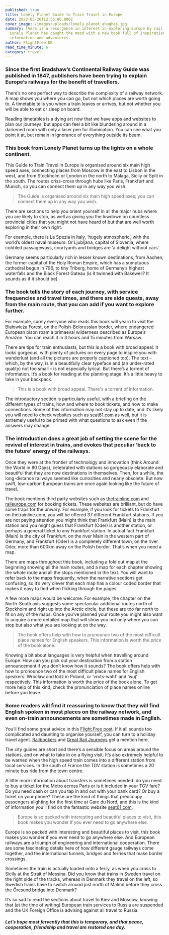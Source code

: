 ```yaml
---
published: true
title: Lonely Planet Guide to Train Travel in Europe
date: 2022-05-26T12:56:00.000Z
cover_image: /images/uploads/lonely_planet_ahughes.jpg
summary: There is a resurgence in interest in exploring Europe by rail, and
  Lonely Planet has caught the mood with a new book full of inspiration,
  information and adventures.
author: FlightFree UK
read_time_minute: 6
category: travel
---
```

### Since the first Bradshaw’s Continental Railway Guide was published in 1847, publishers have been trying to explain Europe’s railways for the benefit of travellers.

There’s no one perfect way to describe the complexity of a railway network. A map shows you where you can go, but not which places are worth going to. A timetable tells you when a train leaves or arrives, but not whether you will be able to eat or sleep on board.

Reading timetables is a dying art now that we have apps and websites to plan our journeys, but apps can feel a bit like blundering around in a darkened room with only a laser pen for illumination. You can see what you point it at, but remain in ignorance of everything outside its beam. 

### This book from Lonely Planet turns up the lights on a whole continent.

This Guide to Train Travel in Europe is organised around six main high speed axes, connecting places from Moscow in the east to Lisbon in the west, and from Stockholm or London in the north to Malaga, Sicily or Split in the south. The routes criss-cross through hubs like Paris, Frankfurt and Munich, so you can connect them up in any way you wish.

> The Guide is organised around six main high speed axes; you can connect them up in any way you wish.

There are sections to help you orient yourself in all the major hubs where you are likely to stop, as well as giving you the lowdown on countless provincial cities that you might not have heard of but that are well worth exploring in their own right.

For example, there is La Spezia in Italy, ‘hugely atmospheric’, with the world’s oldest naval museum. Or Ljubljana, capital of Slovenia, where cobbled passageways, courtyards and bridges are ‘a delight without cars’.

Germany seems particularly rich in lesser known destinations, from Aachen, the former capital of the Holy Roman Empire, which has a sumptuous cathedral begun in 796, to tiny Triberg, home of Germany’s highest waterfalls and the Black Forest Gateau (is it twinned with Bakewell? It sounds as if it should be).

### The book tells the story of each journey, with service frequencies and travel times, and there are side quests, away from the main route, that you can add if you want to explore further.

For example, surely everyone who reads this book will yearn to visit the Białowieża Forest, on the Polish-Belorussian border, where endangered European bison roam a primaeval wilderness described as Europe’s Amazon. You can reach it in 3 hours and 15 minutes from Warsaw.

There are tips for train enthusiasts, but this is a book with broad appeal. It looks gorgeous, with plenty of pictures on every page to inspire you with wanderlust (and all the pictures are properly captioned too). The text  – which, by the way, is in a beautifully clear typeface and (an under-rated quality) not too small – is not especially lyrical. But there’s a torrent of information. It’s a book for reading at the planning stage. It’s a little heavy to take in your backpack.

> This is a book with broad appeal. There's a torrent of information.

The introductory section is particularly useful, with a briefing on the different types of trains, how and where to book tickets, and how to make connections. Some of this information may not stay up to date, and it’s likely you will need to check websites such as [seat61.com](https://www.seat61.com/index-mobile.htm) as well, but it is extremely useful to be primed with what questions to ask even if the answers may change.

### The introduction does a great job of setting the scene for the revival of interest in trains, and evokes that peculiar ‘back to the future’ energy of the railways.

Once they were at the frontier of technology and innovation (think Around the World in 80 Days), celebrated with stations so gorgeously elaborate and beautiful that they are now destinations in themselves. Then, for a while, the long-distance railways seemed like curiosities and nearly obsolete. But now swift, low-carbon European trains are once again looking like the future of travel.

The book mentions third party websites such as [thetrainline.com](https://www.thetrainline.com) and [raileurope.com](https://www.raileurope.com/en) for booking tickets. These websites are brilliant, but do have some traps for the unwary. For example, if you look for tickets to Frankfurt on thetrainline.com, you will be offered 37 different Frankfurt stations. If you are not paying attention you might think that Frankfurt (Main) is the main station and you might guess that Frankfurt (Oder) is another station, or perhaps a general ticket to any Frankfurt station. In actual fact Frankfurt (Main) is the city of Frankfurt, on the river Main in the western part of Germany, and Frankfurt (Oder) is a completely different town, on the river Oder, more than 600km away on the Polish border. That’s when you need a map.

There are maps throughout this book, including a fold out map at the beginning showing all the main routes, and a map for each chapter showing the whole route and all the stops mentioned in the text. You will want to refer back to the maps frequently, when the narrative sections get confusing, so it’s very clever that each map has a colour coded border that makes it easy to find when flicking through the pages.

A few more maps would be welcome. For example, the chapter on the North-South axis suggests some spectacular additional routes north of Stockholm and right up into the Arctic circle, but these are too far north to fit on any of the maps. Once you’ve planned your route you might also want to acquire a more detailed map that will show you not only where you can stop but also what you are looking at on the way.

> The book offers help with how to pronounce two of the most difficult place names for English speakers. This information is worth the price of the book alone.

Knowing a bit about languages is very helpful when travelling around Europe. How can you pick out your destination from a station announcement if you don’t know how it sounds? The book offers help with how to pronounce two of the most difficult place names for English speakers: Wrocław and łódź in Poland, or ‘vrots-wahf’ and ‘wuj’ respectively. This information is worth the price of the book alone. To get more help of this kind, check the pronunciation of place names online before you leave.

### Some readers will find it reassuring to know that they will find English spoken in most places on the railway network, and even on-train announcements are sometimes made in English.

You’ll find some great advice in this [Flight Free post](https://flightfree.co.uk/post/travel-tips-for-train-first-timers/). If it all sounds too complicated and daunting to organise yourself, you can turn to a holiday travel agent. [Railbookers](https://www.railbookers.co.uk) and [Great Rail Journeys](https://www.greatrail.com) get a mention here.

The city guides are short and there’s a sensible focus on areas around the stations, and on what to take in on a flying visit. It’s also extremely helpful to be warned when the high speed train comes into a different station from local services. In the south of France the TGV station is sometimes a 20 minute bus ride from the town centre. 

A little more information about transfers is sometimes needed: do you need to buy a ticket for the Metro across Paris or is it included in your TGV fare? Do you need cash or can you tap in and out with your bank card? Or buy a ticket on your phone? These are the kind of things that preoccupy passengers alighting for the first time at Gare du Nord, and this is the kind of information you’ll find on the fantastic website [seat61.com](https://www.seat61.com/index-mobile.htm).

> Europe is so packed with interesting and beautiful places to visit, this book makes you wonder if you ever need to go anywhere else.

Europe is so packed with interesting and beautiful places to visit, this book makes you wonder if you ever need to go anywhere else. And European railways are a triumph of engineering and international cooperation. There are some fascinating details here of how different gauge railways come together, and the international tunnels, bridges and ferries that make border crossings. 

Sometimes the train is actually loaded onto a ferry, as when you cross to Sicily at the Strait of Messina. Did you know that trains in Sweden travel on the right side of the tracks, whereas in Denmark they travel on the left, so Swedish trains have to switch around just north of Malmö before they cross the Öresund bridge into Denmark?  

It’s so sad to read the sections about travel to Kiev and Moscow, knowing that (at the time of writing) European train services to Russia are suspended and the UK Foreign Office is advising against all travel to Russia.  

##### Let’s hope most fervently that this is temporary, and that peace, cooperation, friendship and travel are restored one day.